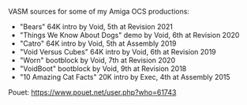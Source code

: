 VASM sources for some of my Amiga OCS productions:

* "Bears" 64K intro by Void, 5th at Revision 2021
* "Things We Know About Dogs" demo by Void, 6th at Revision 2020
* "Catro" 64K intro by Void, 5th at Assembly 2019
* "Void Versus Cubes" 64K intro by Void, 6th at Revision 2019
* "Worn" bootblock by Void, 7th at Revision 2020
* "VoidBoot" bootblock by Void, 9th at Revision 2018
* "10 Amazing Cat Facts" 20K intro by Exec, 4th at Assembly 2015

Pouet: https://www.pouet.net/user.php?who=61743
